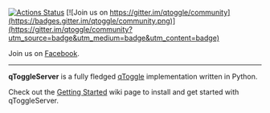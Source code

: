 [![Actions Status](https://github.com/qtoggle/qtoggleserver/workflows/Main/badge.svg)](https://github.com/qtoggle/qtoggleserver/actions)
[![Join us on https://gitter.im/qtoggle/community](https://badges.gitter.im/qtoggle/community.png)](https://gitter.im/qtoggle/community?utm_source=badge&utm_medium=badge&utm_content=badge)

Join us on [Facebook](http://facebook.com/qtoggle).

---


**qToggleServer** is a fully fledged [qToggle](https://github.com/qtoggle/docs) implementation written in Python.

Check out the [Getting Started](https://github.com/qtoggle/qtoggleserver/wiki/Getting-Started) wiki page to install and get started with qToggleServer.
